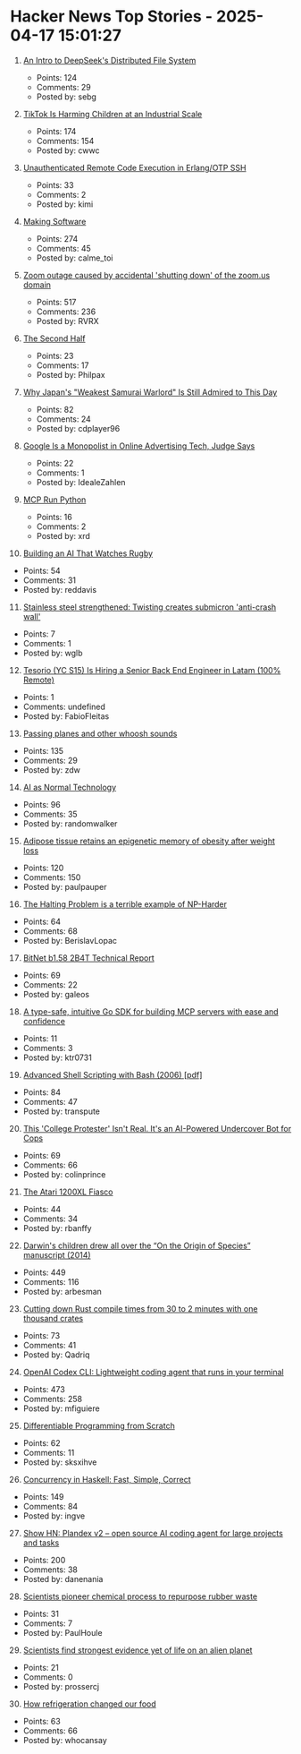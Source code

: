 # Hacker News Top Stories - 2025-04-17 15:01:27

1. [An Intro to DeepSeek's Distributed File System](https://maknee.github.io/blog/2025/3FS-Performance-Journal-1/)
   - Points: 124
   - Comments: 29
   - Posted by: sebg

2. [TikTok Is Harming Children at an Industrial Scale](https://www.afterbabel.com/p/industrial-scale-harm-tiktok)
   - Points: 174
   - Comments: 154
   - Posted by: cwwc

3. [Unauthenticated Remote Code Execution in Erlang/OTP SSH](https://nvd.nist.gov/vuln/detail/CVE-2025-32433)
   - Points: 33
   - Comments: 2
   - Posted by: kimi

4. [Making Software](https://www.makingsoftware.com/)
   - Points: 274
   - Comments: 45
   - Posted by: calme_toi

5. [Zoom outage caused by accidental 'shutting down' of the zoom.us domain](https://status.zoom.us/incidents/pw9r9vnq5rvk)
   - Points: 517
   - Comments: 236
   - Posted by: RVRX

6. [The Second Half](https://ysymyth.github.io/The-Second-Half/)
   - Points: 23
   - Comments: 17
   - Posted by: Philpax

7. [Why Japan's "Weakest Samurai Warlord" Is Still Admired to This Day](https://www.tokyoweekender.com/art_and_culture/japanese-culture/oda-ujiharu-the-weakest-samurai-warlord/)
   - Points: 82
   - Comments: 24
   - Posted by: cdplayer96

8. [Google Is a Monopolist in Online Advertising Tech, Judge Says](https://www.nytimes.com/2025/04/17/technology/google-ad-tech-antitrust-ruling.html)
   - Points: 22
   - Comments: 1
   - Posted by: IdealeZahlen

9. [MCP Run Python](https://github.com/pydantic/pydantic-ai/tree/main/mcp-run-python)
   - Points: 16
   - Comments: 2
   - Posted by: xrd

10. [Building an AI That Watches Rugby](https://nickjones.tech/ai-watching-rugby/)
   - Points: 54
   - Comments: 31
   - Posted by: reddavis

11. [Stainless steel strengthened: Twisting creates submicron 'anti-crash wall'](https://techxplore.com/news/2025-04-stainless-steel-technique-submicron-anti.html)
   - Points: 7
   - Comments: 1
   - Posted by: wglb

12. [Tesorio (YC S15) Is Hiring a Senior Back End Engineer in Latam (100% Remote)](https://www.tesorio.com/careers#job-openings)
   - Points: 1
   - Comments: undefined
   - Posted by: FabioFleitas

13. [Passing planes and other whoosh sounds](https://www.windytan.com/2025/04/passing-planes-and-other-whoosh-sounds.html)
   - Points: 135
   - Comments: 29
   - Posted by: zdw

14. [AI as Normal Technology](https://knightcolumbia.org/content/ai-as-normal-technology)
   - Points: 96
   - Comments: 35
   - Posted by: randomwalker

15. [Adipose tissue retains an epigenetic memory of obesity after weight loss](https://www.nature.com/articles/s41586-024-08165-7)
   - Points: 120
   - Comments: 150
   - Posted by: paulpauper

16. [The Halting Problem is a terrible example of NP-Harder](https://buttondown.com/hillelwayne/archive/the-halting-problem-is-a-terrible-example-of-np/)
   - Points: 64
   - Comments: 68
   - Posted by: BerislavLopac

17. [BitNet b1.58 2B4T Technical Report](https://arxiv.org/abs/2504.12285)
   - Points: 69
   - Comments: 22
   - Posted by: galeos

18. [A type-safe, intuitive Go SDK for building MCP servers with ease and confidence](https://github.com/ktr0731/go-mcp)
   - Points: 11
   - Comments: 3
   - Posted by: ktr0731

19. [Advanced Shell Scripting with Bash (2006) [pdf]](http://uniforumchicago.org/slides/bash1.pdf)
   - Points: 84
   - Comments: 47
   - Posted by: transpute

20. [This 'College Protester' Isn't Real. It's an AI-Powered Undercover Bot for Cops](https://www.wired.com/story/massive-blue-overwatch-ai-personas-police-suspects/)
   - Points: 69
   - Comments: 66
   - Posted by: colinprince

21. [The Atari 1200XL Fiasco](https://www.goto10retro.com/p/the-atari-1200xl-fiasco)
   - Points: 44
   - Comments: 34
   - Posted by: rbanffy

22. [Darwin's children drew all over the “On the Origin of Species” manuscript (2014)](https://theappendix.net/posts/2014/02/darwins-children-drew-vegetable-battles-on-the-origin-of-species)
   - Points: 449
   - Comments: 116
   - Posted by: arbesman

23. [Cutting down Rust compile times from 30 to 2 minutes with one thousand crates](https://www.feldera.com/blog/cutting-down-rust-compile-times-from-30-to-2-minutes-with-one-thousand-crates)
   - Points: 73
   - Comments: 41
   - Posted by: Qadriq

24. [OpenAI Codex CLI: Lightweight coding agent that runs in your terminal](https://github.com/openai/codex)
   - Points: 473
   - Comments: 258
   - Posted by: mfiguiere

25. [Differentiable Programming from Scratch](https://thenumb.at/Autodiff/)
   - Points: 62
   - Comments: 11
   - Posted by: sksxihve

26. [Concurrency in Haskell: Fast, Simple, Correct](https://bitbashing.io/haskell-concurrency.html)
   - Points: 149
   - Comments: 84
   - Posted by: ingve

27. [Show HN: Plandex v2 – open source AI coding agent for large projects and tasks](https://github.com/plandex-ai/plandex)
   - Points: 200
   - Comments: 38
   - Posted by: danenania

28. [Scientists pioneer chemical process to repurpose rubber waste](https://phys.org/news/2025-03-cleaner-future-scientists-chemical-repurpose.html)
   - Points: 31
   - Comments: 7
   - Posted by: PaulHoule

29. [Scientists find strongest evidence yet of life on an alien planet](https://www.reuters.com/science/scientists-find-strongest-evidence-yet-life-an-alien-planet-2025-04-16/)
   - Points: 21
   - Comments: 0
   - Posted by: prossercj

30. [How refrigeration changed our food](https://www.nytimes.com/2024/06/24/books/review/frostbite-nicola-twilley.html)
   - Points: 63
   - Comments: 66
   - Posted by: whocansay


